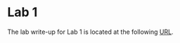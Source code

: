 # Lab 1

The lab write-up for Lab 1 is located at the following [URL](https://ecen323wiki.groups.et.byu.net/labs/lab-01/).

